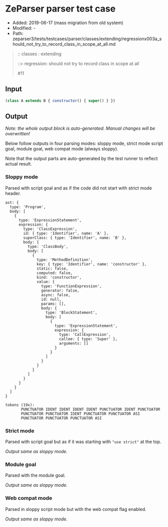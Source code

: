 # ZeParser parser test case

- Added: 2019-06-17 (mass migration from old system)
- Modified: -
- Path: zeparser3/tests/testcases/parser/classes/extending/regressionx003a_should_not_try_to_record_class_in_scope_at_all.md

> :: classes : extending
>
> ::> regression: should not try to record class in scope at all
>
> #11

## Input

`````js
(class A extends B { constructor() { super() } })
`````

## Output

_Note: the whole output block is auto-generated. Manual changes will be overwritten!_

Below follow outputs in four parsing modes: sloppy mode, strict mode script goal, module goal, web compat mode (always sloppy).

Note that the output parts are auto-generated by the test runner to reflect actual result.

### Sloppy mode

Parsed with script goal and as if the code did not start with strict mode header.

`````
ast: {
  type: 'Program',
  body: [
    {
      type: 'ExpressionStatement',
      expression: {
        type: 'ClassExpression',
        id: { type: 'Identifier', name: 'A' },
        superClass: { type: 'Identifier', name: 'B' },
        body: {
          type: 'ClassBody',
          body: [
            {
              type: 'MethodDefinition',
              key: { type: 'Identifier', name: 'constructor' },
              static: false,
              computed: false,
              kind: 'constructor',
              value: {
                type: 'FunctionExpression',
                generator: false,
                async: false,
                id: null,
                params: [],
                body: {
                  type: 'BlockStatement',
                  body: [
                    {
                      type: 'ExpressionStatement',
                      expression: {
                        type: 'CallExpression',
                        callee: { type: 'Super' },
                        arguments: []
                      }
                    }
                  ]
                }
              }
            }
          ]
        }
      }
    }
  ]
}

tokens (19x):
       PUNCTUATOR IDENT IDENT IDENT IDENT PUNCTUATOR IDENT PUNCTUATOR
       PUNCTUATOR PUNCTUATOR IDENT PUNCTUATOR PUNCTUATOR ASI
       PUNCTUATOR PUNCTUATOR PUNCTUATOR ASI
`````

### Strict mode

Parsed with script goal but as if it was starting with `"use strict"` at the top.

_Output same as sloppy mode._

### Module goal

Parsed with the module goal.

_Output same as sloppy mode._

### Web compat mode

Parsed in sloppy script mode but with the web compat flag enabled.

_Output same as sloppy mode._
